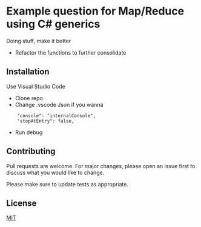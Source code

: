 # Example question for Map/Reduce using C# generics

Doing stuff, make it better

- Refactor the functions to further consolidate 

## Installation

Use Visual Studio Code 
- Clone repo
- Change .vscode Json if you wanna
```
    "console": "internalConsole", 
    "stopAtEntry": false,
```
- Run debug 

## Contributing
Pull requests are welcome. For major changes, please open an issue first to discuss what you would like to change.

Please make sure to update tests as appropriate.

## License
[MIT](https://choosealicense.com/licenses/mit/)

